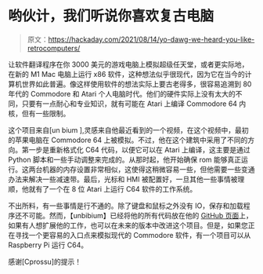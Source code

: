 # 哟伙计，我们听说你喜欢复古电脑

> 原文：<https://hackaday.com/2021/08/14/yo-dawg-we-heard-you-like-retrocomputers/>

让软件翻译程序在你 3000 美元的游戏电脑上模拟超级任天堂，或者更实际地，在新的 M1 Mac 电脑上运行 x86 软件，这种想法似乎很现代，因为它在当今的计算机世界如此普遍。像这样使用软件的想法实际上要古老得多，很容易追溯到 80 年代的 Commodore 和 Atari 个人电脑时代。他们的硬件实际上没有太大的不同，只要有一点耐心和专业知识，就有可能在 Atari 上编译 Commodore 64 内核，但有一些限制。

这个项目来自[un bium ],灵感来自他最近看到的一个视频，在这个视频中，最初的苹果电脑在 Commodore 64 上被模拟。不过，他在这个建筑中采用了不同的方向。第一步是重新格式化 C64 代码，以便它可以在 Atari 上编译，这主要是通过 Python 脚本和一些手动调整来完成的。从那时起，他开始确保 rom 能够真正运行。这两台机器的内存设置非常相似，这使得这稍微容易一些，但他需要一些变通办法来解决一些减速带。最后，光标和 HMI 被配置好，一旦其他一些事情被理顺，他就有了一个在 8 位 Atari 上运行 C64 软件的工作系统。

不出所料，有一些事情是行不通的。除了键盘和鼠标之外没有 IO，保存和加载程序还不可能。然而，【unbibium】已经将他的所有代码放在他的 [GitHub 页面](https://github.com/unbibium/atari64)上，如果有人想扩展他的工作，也可以在未来的版本中改进这个项目。但是，如果您正在寻找一个更容易的入口点来模拟现代的 Commodore 软件，有一个项目可以从 Raspberry Pi 运行 C64。

感谢[Cprossu]的提示！